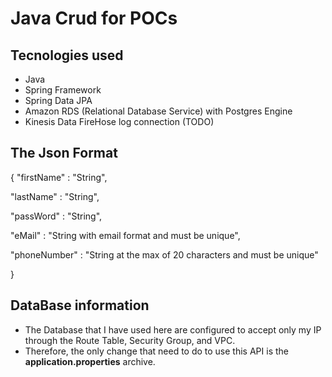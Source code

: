 # Java Crud for POCs

## Tecnologies used
- Java
- Spring Framework
- Spring Data JPA
- Amazon RDS (Relational Database Service) with Postgres Engine
- Kinesis Data FireHose log connection (TODO)

## The Json Format

{
"firstName" : "String",

"lastName" : "String",

"passWord" : "String",

"eMail" : "String with email format and must be unique",

"phoneNumber" : "String at the max of 20 characters and must be unique"

}

## DataBase information
- The Database that I have used here are configured to accept only my IP through the Route Table, Security Group, and VPC.
- Therefore, the only change that need to do to use this API is the **application.properties** archive.